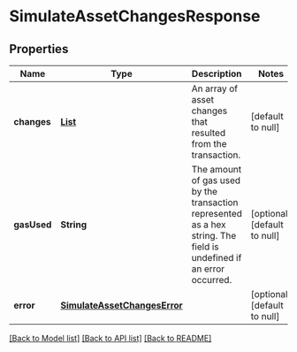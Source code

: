# SimulateAssetChangesResponse
## Properties

| Name | Type | Description | Notes |
|------------ | ------------- | ------------- | -------------|
| **changes** | [**List**](SimulateAssetChangesChange.md) | An array of asset changes that resulted from the transaction. | [default to null] |
| **gasUsed** | **String** | The amount of gas used by the transaction represented as a hex string. The field is undefined if an error occurred. | [optional] [default to null] |
| **error** | [**SimulateAssetChangesError**](SimulateAssetChangesError.md) |  | [optional] [default to null] |

[[Back to Model list]](../README.md#documentation-for-models) [[Back to API list]](../README.md#documentation-for-api-endpoints) [[Back to README]](../README.md)

